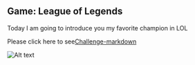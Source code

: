 ## Game: League of Legends
 Today I am going to introduce you my favorite champion in LOL 

Please click here to see[Challenge-markdown](Challenge-markdown.md)

![Alt text](/Users/zhaoyi/Documents/Markdown/images.jpeg)
